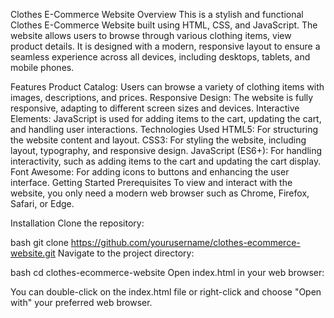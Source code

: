 Clothes E-Commerce Website
Overview
This is a stylish and functional Clothes E-Commerce Website built using HTML, CSS, and JavaScript. The website allows users to browse through various clothing items, view product details. It is designed with a modern, responsive layout
to ensure a seamless experience across all devices, including desktops, tablets, and mobile phones.

Features
Product Catalog: Users can browse a variety of clothing items with images, descriptions, and prices.
Responsive Design: The website is fully responsive, adapting to different screen sizes and devices.
Interactive Elements: JavaScript is used for adding items to the cart, updating the cart, and handling user interactions.
Technologies Used
HTML5: For structuring the website content and layout.
CSS3: For styling the website, including layout, typography, and responsive design.
JavaScript (ES6+): For handling interactivity, such as adding items to the cart and updating the cart display.
Font Awesome: For adding icons to buttons and enhancing the user interface.
Getting Started
Prerequisites
To view and interact with the website, you only need a modern web browser such as Chrome, Firefox, Safari, or Edge.

Installation
Clone the repository:

bash
git clone https://github.com/yourusername/clothes-ecommerce-website.git
Navigate to the project directory:

bash
cd clothes-ecommerce-website
Open index.html in your web browser:

You can double-click on the index.html file or right-click and choose "Open with" your preferred web browser.
